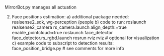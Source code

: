 MirrorBot.py manages all actuation

2. Face positions estimation:
	a) additional package needed: realsense2_sdk, wg-perception /people
	b) code to run:
	roslaunch realsense2_camera rs_camera.launch align_depth:=true enable_pointcloud:=true
	roslaunch face_detector face_detector.rs_rgbd.launch
	rosrun rviz rviz # optional for visualization
	c) example code to subscript to detection results:
	face_position_bridge.py # see comments for more info
	
